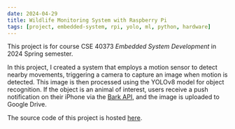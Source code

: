 ```yaml
---
date: 2024-04-29
title: Wildlife Monitoring System with Raspberry Pi
tags: [project, embedded-system, rpi, yolo, ml, python, hardware]
---
```


This project is for course CSE 40373 _Embedded System Development_ in 2024
Spring semester.

In this project, I created a system that employs a motion sensor to detect
nearby movements, triggering a camera to capture an image when motion is
detected. This image is then processed using the YOLOv8 model for object
recognition. If the object is an animal of interest, users receive a push
notification on their iPhone via the
[Bark API](https://apps.apple.com/us/app/bark-customed-notifications/), and the
image is uploaded to Google Drive.

The source code of this project is hosted
[here](https://github.com/sghuang19/wildlife-monitor).
